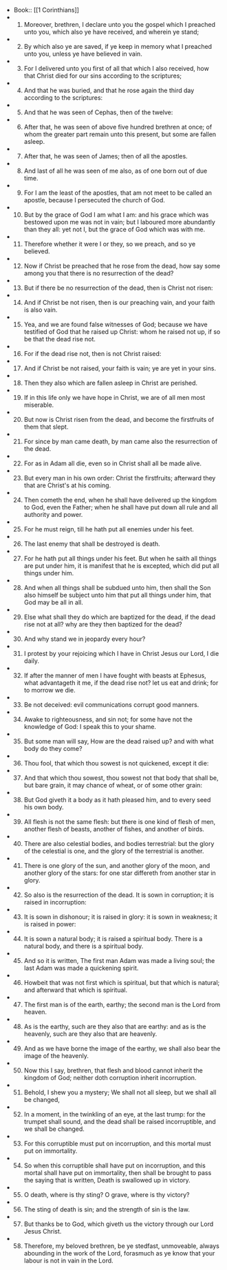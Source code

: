 - Book:: [[1 Corinthians]]
- 1. Moreover, brethren, I declare unto you the gospel which I preached unto you, which also ye have received, and wherein ye stand;
- 2. By which also ye are saved, if ye keep in memory what I preached unto you, unless ye have believed in vain.
- 3. For I delivered unto you first of all that which I also received, how that Christ died for our sins according to the scriptures;
- 4. And that he was buried, and that he rose again the third day according to the scriptures:
- 5. And that he was seen of Cephas, then of the twelve:
- 6. After that, he was seen of above five hundred brethren at once; of whom the greater part remain unto this present, but some are fallen asleep.
- 7. After that, he was seen of James; then of all the apostles.
- 8. And last of all he was seen of me also, as of one born out of due time.
- 9. For I am the least of the apostles, that am not meet to be called an apostle, because I persecuted the church of God.
- 10. But by the grace of God I am what I am: and his grace which was bestowed upon me was not in vain; but I laboured more abundantly than they all: yet not I, but the grace of God which was with me.
- 11. Therefore whether it were I or they, so we preach, and so ye believed.
- 12. Now if Christ be preached that he rose from the dead, how say some among you that there is no resurrection of the dead?
- 13. But if there be no resurrection of the dead, then is Christ not risen:
- 14. And if Christ be not risen, then is our preaching vain, and your faith is also vain.
- 15. Yea, and we are found false witnesses of God; because we have testified of God that he raised up Christ: whom he raised not up, if so be that the dead rise not.
- 16. For if the dead rise not, then is not Christ raised:
- 17. And if Christ be not raised, your faith is vain; ye are yet in your sins.
- 18. Then they also which are fallen asleep in Christ are perished.
- 19. If in this life only we have hope in Christ, we are of all men most miserable.
- 20. But now is Christ risen from the dead, and become the firstfruits of them that slept.
- 21. For since by man came death, by man came also the resurrection of the dead.
- 22. For as in Adam all die, even so in Christ shall all be made alive.
- 23. But every man in his own order: Christ the firstfruits; afterward they that are Christ's at his coming.
- 24. Then cometh the end, when he shall have delivered up the kingdom to God, even the Father; when he shall have put down all rule and all authority and power.
- 25. For he must reign, till he hath put all enemies under his feet.
- 26. The last enemy that shall be destroyed is death.
- 27. For he hath put all things under his feet. But when he saith all things are put under him, it is manifest that he is excepted, which did put all things under him.
- 28. And when all things shall be subdued unto him, then shall the Son also himself be subject unto him that put all things under him, that God may be all in all.
- 29. Else what shall they do which are baptized for the dead, if the dead rise not at all? why are they then baptized for the dead?
- 30. And why stand we in jeopardy every hour?
- 31. I protest by your rejoicing which I have in Christ Jesus our Lord, I die daily.
- 32. If after the manner of men I have fought with beasts at Ephesus, what advantageth it me, if the dead rise not? let us eat and drink; for to morrow we die.
- 33. Be not deceived: evil communications corrupt good manners.
- 34. Awake to righteousness, and sin not; for some have not the knowledge of God: I speak this to your shame.
- 35. But some man will say, How are the dead raised up? and with what body do they come?
- 36. Thou fool, that which thou sowest is not quickened, except it die:
- 37. And that which thou sowest, thou sowest not that body that shall be, but bare grain, it may chance of wheat, or of some other grain:
- 38. But God giveth it a body as it hath pleased him, and to every seed his own body.
- 39. All flesh is not the same flesh: but there is one kind of flesh of men, another flesh of beasts, another of fishes, and another of birds.
- 40. There are also celestial bodies, and bodies terrestrial: but the glory of the celestial is one, and the glory of the terrestrial is another.
- 41. There is one glory of the sun, and another glory of the moon, and another glory of the stars: for one star differeth from another star in glory.
- 42. So also is the resurrection of the dead. It is sown in corruption; it is raised in incorruption:
- 43. It is sown in dishonour; it is raised in glory: it is sown in weakness; it is raised in power:
- 44. It is sown a natural body; it is raised a spiritual body. There is a natural body, and there is a spiritual body.
- 45. And so it is written, The first man Adam was made a living soul; the last Adam was made a quickening spirit.
- 46. Howbeit that was not first which is spiritual, but that which is natural; and afterward that which is spiritual.
- 47. The first man is of the earth, earthy; the second man is the Lord from heaven.
- 48. As is the earthy, such are they also that are earthy: and as is the heavenly, such are they also that are heavenly.
- 49. And as we have borne the image of the earthy, we shall also bear the image of the heavenly.
- 50. Now this I say, brethren, that flesh and blood cannot inherit the kingdom of God; neither doth corruption inherit incorruption.
- 51. Behold, I shew you a mystery; We shall not all sleep, but we shall all be changed,
- 52. In a moment, in the twinkling of an eye, at the last trump: for the trumpet shall sound, and the dead shall be raised incorruptible, and we shall be changed.
- 53. For this corruptible must put on incorruption, and this mortal must put on immortality.
- 54. So when this corruptible shall have put on incorruption, and this mortal shall have put on immortality, then shall be brought to pass the saying that is written, Death is swallowed up in victory.
- 55. O death, where is thy sting? O grave, where is thy victory?
- 56. The sting of death is sin; and the strength of sin is the law.
- 57. But thanks be to God, which giveth us the victory through our Lord Jesus Christ.
- 58. Therefore, my beloved brethren, be ye stedfast, unmoveable, always abounding in the work of the Lord, forasmuch as ye know that your labour is not in vain in the Lord.
